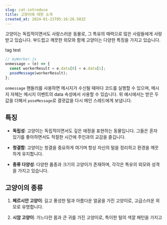 ```yaml
---
slug: cat-introduce
title: 고양이에 대한 소개
created_at: 2024-01-21T05:16:26.583Z
---
```


<!-- ![고양이 이미지](https://upload.wikimedia.org/wikipedia/commons/1/15/Cat_August_2010-4.jpg) -->

고양이는 독립적이면서도 사랑스러운 동물로, 그 특유의 매력으로 많은 사람들에게 사랑받고 있습니다. 부드럽고 깨끗한 외모와 함께 고양이는 다양한 특징을 가지고 있습니다.

<div class="tag_wrapper">
  <p class="tag">
    tag test
  </p>
</div>

```jsx
// myWorker.js
onmessage = (e) => {
  const workerResult = e.data[0] + e.data[1];
  poseMessage(workerResult);
};
```

`onmessage` 핸들러를 사용하면 메시지가 수신될 때마다 코드를 실행할 수 있으며, 메시지 자체는 메시지 이벤트의 data 속성에서 사용할 수 있습니다. 위 예시에서는 받은 두 값을 더해서 `poseMessage`로 결괏값을 다시 메인 스레드에게 보냅니다.

## 특징

- **독립성**: 고양이는 독립적이면서도 깊은 애정을 표현하는 동물입니다. 그들은 혼자 있기를 좋아하면서도 적절한 시간에 주인과의 교감을 즐깁니다.

- **청결함**: 고양이는 청결을 중요하게 여기며 항상 자신의 털을 정리하고 환경을 깨끗하게 유지합니다.

- **종류 다양성**: 다양한 품종과 크기의 고양이가 존재하며, 각각은 특유의 외모와 성격을 가지고 있습니다.

## 고양이의 종류

1. **페르시안 고양이**: 길고 풍성한 털과 아름다운 얼굴을 가진 고양이로, 고급스러운 외모로 유명합니다.

2. **시암 고양이**: 가느다란 몸과 큰 귀를 가진 고양이로, 특이한 털의 색깔 패턴을 가지고 있습니다.

3. **스코티시 폴드**: 귀가 앞으로 접힌 모습으로 유명한 고양이로, 친근하고 호기심 많은 성격을 가지고 있습니다.

고양이는 그들만의 독특한 매력으로 가정에 행복과 즐거움을 더해줍니다. 그들과의 교감은 항상 특별하고 따뜻합니다.
